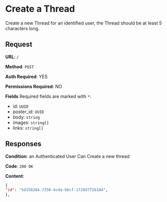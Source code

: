 # Create a Thread

Create a new Thread for an identified user, the Thread should be at least 5 characters long.

## Request

**URL**: `/`

**Method**: `POST`

**Auth Required**: YES

**Permissions Required**: NO

**Fields** Required fields are marked with `*`:

- id: `UUID`
- poster_id: `UUID`
- body: `string`
- images: `string[]`
- links: `string[]`

## Responses

**Condition**: an Authenticated User Can Create a new thread

**Code**: `200 OK`

**Content**:

```json
{
"id": "5d158284-7350-4cda-bbcf-1728d7f2b184",
},

```
